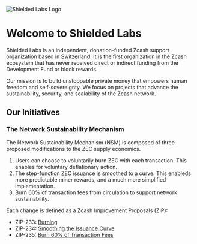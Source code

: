 ![Shielded Labs Logo](https://shieldedlabs.net/wp-content/uploads/2024/11/favicon_72_2.png)

# Welcome to Shielded Labs

Shielded Labs is an independent, donation-funded Zcash support organization based in Switzerland. It is the first organization in the Zcash ecosystem that has never received direct or indirect funding from the Development Fund or block rewards.

Our mission is to build unstoppable private money that empowers human freedom and self-sovereignty. We focus on projects that advance the sustainability, security, and scalability of the Zcash network.

## Our Initiatives

### The Network Sustainability Mechanism

The Network Sustainability Mechanism (NSM) is composed of three proposed modifications to the ZEC supply economics.

1. Users can choose to voluntarily burn ZEC with each transaction. This enables for voluntary deflationary action.
2. The step-function ZEC issuance is smoothed to a curve. This enableds more predictable miner rewards, and a much more simplified implementation.
3. Burn 60% of transaction fees from circulation to support network sustainability.

Each change is defined as a Zcash Improvement Proposals (ZIP):
-  ZIP-233: [Burning](https://zips.z.cash/zip-0233)
-  ZIP-234: [Smoothing the Issuance Curve](https://zips.z.cash/zip-0234)
-  ZIP-235: [Burn 60% of Transaction Fees](https://zips.z.cash/zip-0235)

[comment - mark]: # (proposed? approved? scheduled?)
[comment - mark]: # (We should ACK Eiger here)
